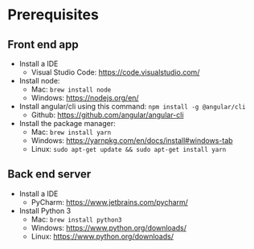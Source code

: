 # Prerequisites

## Front end app
* Install a IDE
    * Visual Studio Code: https://code.visualstudio.com/
* Install node: 
    * Mac: `brew install node`
    * Windows: https://nodejs.org/en/
* Install angular/cli using this command: `npm install -g @angular/cli`
    * Github: https://github.com/angular/angular-cli
* Install the package manager: 
    * Mac: `brew install yarn`
    * Windows: https://yarnpkg.com/en/docs/install#windows-tab
    * Linux: `sudo apt-get update && sudo apt-get install yarn`

## Back end server
* Install a IDE
    * PyCharm: https://www.jetbrains.com/pycharm/
* Install Python 3
    * Mac: `brew install python3`
    * Windows: https://www.python.org/downloads/
    * Linux: https://www.python.org/downloads/
    